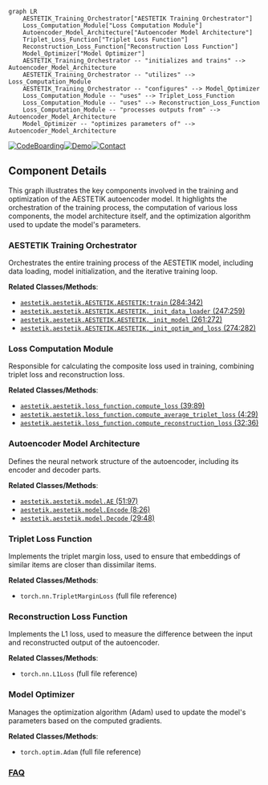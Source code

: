 ```mermaid
graph LR
    AESTETIK_Training_Orchestrator["AESTETIK Training Orchestrator"]
    Loss_Computation_Module["Loss Computation Module"]
    Autoencoder_Model_Architecture["Autoencoder Model Architecture"]
    Triplet_Loss_Function["Triplet Loss Function"]
    Reconstruction_Loss_Function["Reconstruction Loss Function"]
    Model_Optimizer["Model Optimizer"]
    AESTETIK_Training_Orchestrator -- "initializes and trains" --> Autoencoder_Model_Architecture
    AESTETIK_Training_Orchestrator -- "utilizes" --> Loss_Computation_Module
    AESTETIK_Training_Orchestrator -- "configures" --> Model_Optimizer
    Loss_Computation_Module -- "uses" --> Triplet_Loss_Function
    Loss_Computation_Module -- "uses" --> Reconstruction_Loss_Function
    Loss_Computation_Module -- "processes outputs from" --> Autoencoder_Model_Architecture
    Model_Optimizer -- "optimizes parameters of" --> Autoencoder_Model_Architecture
```
[![CodeBoarding](https://img.shields.io/badge/Generated%20by-CodeBoarding-9cf?style=flat-square)](https://github.com/CodeBoarding/CodeBoarding)[![Demo](https://img.shields.io/badge/Try%20our-Demo-blue?style=flat-square)](https://www.codeboarding.org/demo)[![Contact](https://img.shields.io/badge/Contact%20us%20-%20contact@codeboarding.org-lightgrey?style=flat-square)](mailto:contact@codeboarding.org)

## Component Details

This graph illustrates the key components involved in the training and optimization of the AESTETIK autoencoder model. It highlights the orchestration of the training process, the computation of various loss components, the model architecture itself, and the optimization algorithm used to update the model's parameters.

### AESTETIK Training Orchestrator
Orchestrates the entire training process of the AESTETIK model, including data loading, model initialization, and the iterative training loop.


**Related Classes/Methods**:

- <a href="https://github.com/ratschlab/aestetik/blob/master/aestetik/AESTETIK.py#L284-L342" target="_blank" rel="noopener noreferrer">`aestetik.aestetik.AESTETIK.AESTETIK:train` (284:342)</a>
- <a href="https://github.com/ratschlab/aestetik/blob/master/aestetik/AESTETIK.py#L247-L259" target="_blank" rel="noopener noreferrer">`aestetik.aestetik.AESTETIK.AESTETIK._init_data_loader` (247:259)</a>
- <a href="https://github.com/ratschlab/aestetik/blob/master/aestetik/AESTETIK.py#L261-L272" target="_blank" rel="noopener noreferrer">`aestetik.aestetik.AESTETIK.AESTETIK._init_model` (261:272)</a>
- <a href="https://github.com/ratschlab/aestetik/blob/master/aestetik/AESTETIK.py#L274-L282" target="_blank" rel="noopener noreferrer">`aestetik.aestetik.AESTETIK.AESTETIK._init_optim_and_loss` (274:282)</a>


### Loss Computation Module
Responsible for calculating the composite loss used in training, combining triplet loss and reconstruction loss.


**Related Classes/Methods**:

- <a href="https://github.com/ratschlab/aestetik/blob/master/aestetik/loss_function.py#L39-L89" target="_blank" rel="noopener noreferrer">`aestetik.aestetik.loss_function.compute_loss` (39:89)</a>
- <a href="https://github.com/ratschlab/aestetik/blob/master/aestetik/loss_function.py#L4-L29" target="_blank" rel="noopener noreferrer">`aestetik.aestetik.loss_function.compute_average_triplet_loss` (4:29)</a>
- <a href="https://github.com/ratschlab/aestetik/blob/master/aestetik/loss_function.py#L32-L36" target="_blank" rel="noopener noreferrer">`aestetik.aestetik.loss_function.compute_reconstruction_loss` (32:36)</a>


### Autoencoder Model Architecture
Defines the neural network structure of the autoencoder, including its encoder and decoder parts.


**Related Classes/Methods**:

- <a href="https://github.com/ratschlab/aestetik/blob/master/aestetik/model.py#L51-L97" target="_blank" rel="noopener noreferrer">`aestetik.aestetik.model.AE` (51:97)</a>
- <a href="https://github.com/ratschlab/aestetik/blob/master/aestetik/model.py#L8-L26" target="_blank" rel="noopener noreferrer">`aestetik.aestetik.model.Encode` (8:26)</a>
- <a href="https://github.com/ratschlab/aestetik/blob/master/aestetik/model.py#L29-L48" target="_blank" rel="noopener noreferrer">`aestetik.aestetik.model.Decode` (29:48)</a>


### Triplet Loss Function
Implements the triplet margin loss, used to ensure that embeddings of similar items are closer than dissimilar items.


**Related Classes/Methods**:

- `torch.nn.TripletMarginLoss` (full file reference)


### Reconstruction Loss Function
Implements the L1 loss, used to measure the difference between the input and reconstructed output of the autoencoder.


**Related Classes/Methods**:

- `torch.nn.L1Loss` (full file reference)


### Model Optimizer
Manages the optimization algorithm (Adam) used to update the model's parameters based on the computed gradients.


**Related Classes/Methods**:

- `torch.optim.Adam` (full file reference)




### [FAQ](https://github.com/CodeBoarding/GeneratedOnBoardings/tree/main?tab=readme-ov-file#faq)